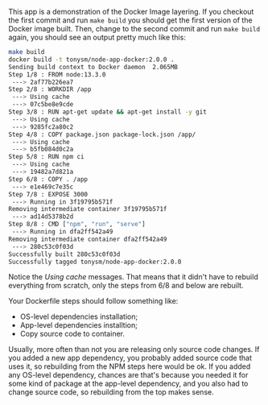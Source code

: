 This app is a demonstration of the Docker Image layering. If you checkout the first commit and run `make build` you should get the first version of the Docker image built. Then, change to the second commit and run `make build` again, you should see an output pretty much like this:

```bash
make build
docker build -t tonysm/node-app-docker:2.0.0 .
Sending build context to Docker daemon  2.065MB
Step 1/8 : FROM node:13.3.0
 ---> 2af77b226ea7
Step 2/8 : WORKDIR /app
 ---> Using cache
 ---> 07c5be8e9cde
Step 3/8 : RUN apt-get update && apt-get install -y git
 ---> Using cache
 ---> 9285fc2a80c2
Step 4/8 : COPY package.json package-lock.json /app/
 ---> Using cache
 ---> b5fb084d0c2a
Step 5/8 : RUN npm ci
 ---> Using cache
 ---> 19482a7d821a
Step 6/8 : COPY . /app
 ---> e1e469c7e35c
Step 7/8 : EXPOSE 3000
 ---> Running in 3f19795b571f
Removing intermediate container 3f19795b571f
 ---> ad14d5378b2d
Step 8/8 : CMD ["npm", "run", "serve"]
 ---> Running in dfa2ff542a49
Removing intermediate container dfa2ff542a49
 ---> 280c53c0f03d
Successfully built 280c53c0f03d
Successfully tagged tonysm/node-app-docker:2.0.0
```

Notice the _Using cache_ messages. That means that it didn't have to rebuild everything from scratch, only the steps from 6/8 and below are rebuilt.

Your Dockerfile steps should follow something like:

- OS-level dependencies installation;
- App-level dependencies installtion;
- Copy source code to container.

Usually, more often than not you are releasing only source code changes. If you added a new app dependency, you probably added source code that uses it, so rebuilding from the NPM steps here would be ok. If you added any OS-level dependency, chances are that's because you needed it for some kind of package at the app-level dependency, and you also had to change source code, so rebuilding from the top makes sense.
